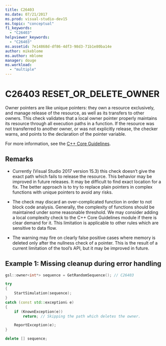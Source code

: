 ```yaml
---
title: C26403
ms.date: 07/21/2017
ms.prod: visual-studio-dev15
ms.topic: "conceptual"
f1_keywords:
  - "C26403"
helpviewer_keywords:
  - "C26403"
ms.assetid: 7e14868d-df86-4df3-98d3-71b1e80ba14e
author: mikeblome
ms.author: mblome
manager: douge
ms.workload:
  - "multiple"
---
```

# C26403 RESET_OR_DELETE_OWNER
Owner pointers are like unique pointers: they own a resource exclusively, and manage release of the resource, as well as its transfers to other owners. This check validates that a local owner pointer properly maintains its resource through all execution paths in a function. If the resource was not transferred to another owner, or was not explicitly release, the checker warns, and points to the declaration of the pointer variable.

For more information, see the [C++ Core Guidelines](http://github.com/isocpp/CppCoreGuidelines/blob/master/CppCoreGuidelines.md#r-resource-management).

## Remarks
- Currently (Visual Studio 2017 version 15.3) this check doesn’t give the exact path which fails to release the resource. This behavior may be improved in future releases. It may be difficult to find exact location for a fix. The better approach is to try to replace plain pointers in complex functions with unique pointers to avoid any risks.

- The check may discard an over-complicated function in order to not block code analysis. Generally, the complexity of functions should be maintained under some reasonable threshold. We may consider adding a local complexity check to the C++ Core Guidelines module if there is clear demand for it. This limitation is applicable to other rules which are sensitive to data flow.

- The warning may fire on clearly false positive cases where memory is deleted only after the nullness check of a pointer. This is the result of a current limitation of the tool’s API, but it may be improved in future.

## Example 1: Missing cleanup during error handling
```cpp
gsl::owner<int*> sequence = GetRandomSequence(); // C26403

try
{
    StartSimulation(sequence);
}
catch (const std::exception& e)
{
    if (KnownException(e))
        return; // Skipping the path which deletes the owner.

    ReportException(e);
}

delete [] sequence;
```
